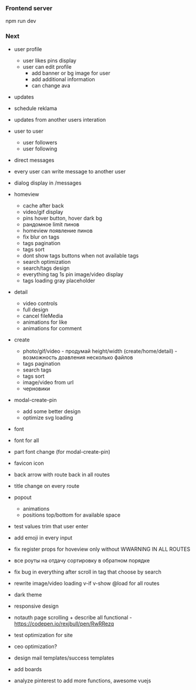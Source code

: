 ### Frontend server
npm run dev

### Next
- user profile
  - user likes pins display
  - user can edit profile
    - add banner or bg image for user
    - add additional information
    - can change ava

- updates
 - schedule reklama
 - updates from another users interation

- user to user
  - user followers
  - user following

- direct messages
 - every user can write message to another user
 - dialog display in /messages

- homeview
  - cache after back
  - video/gif display
  - pins hover button, hover dark bg
  - рандомное limit пинов
  - homeview появление пинов
  - fix blur on tags
  - tags pagination
  - tags sort
  - dont show tags buttons when not available tags
  - search optimization
  - search/tags design
  - everything tag 1s pin image/video display
  - tags loading gray placeholder

- detail
  - video controls
  - full design
  - cancel fileMedia
  - animations for like
  - animations for comment

- create 
  - photo/gif/video - продумай height/width (create/home/detail) - возможность доавления несколько файлов
  - tags pagination
  - search tags
  - tags sort
  - image/video from url
  - черновики

- modal-create-pin
  - add some better design
  - optimize svg loading

- font
 - font for all
 - part font change (for modal-create-pin)

- favicon icon

- back arrow with route back in all routes

- title change on every route

- popout
  - animations
  - positions top/bottom for available space

- test values trim that user enter

- add emoji in every input

- fix register props for hoveview only without WWARNING IN ALL ROUTES

- все роуты на отдачу сортировку в обратном порядке

- fix bug in everything after scroll in tag that choose by search

- rewrite image/video loading v-if v-show @load for all routes

- dark theme

- responsive design

- notauth page scrolling + describe all functional - https://codepen.io/rexjbull/pen/RwRRezq

- test optimization for site

- ceo optimization?

- design mail templates/success templates

- add boards

- analyze pinterest to add more functions, awesome vuejs

